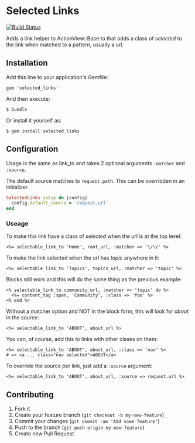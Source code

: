 # Selected Links

[![Build Status](https://travis-ci.org/kainage/selected_links.png)](https://travis-ci.org/kainage/selected_links)

Adds a link helper to ActionView::Base to that adds a class of _selected_
to the link when matched to a pattern, usually a url.

## Installation

Add this line to your application's Gemfile:

    gem 'selected_links'

And then execute:

    $ bundle

Or install it yourself as:

    $ gem install selected_links

## Configuration

Usage is the same as link_to and takes 2 optional arguments ```:matcher``` and ```:source```.

The default source matches to ```request.path```. This can be overridden in an initializer

```ruby
SelectedLinks.setup do |config|
  config.default_source = 'request.url'
end
```

### Useage

To make this link have a class of _selected_ when the url is at the top level:

```
<%= selectable_link_to 'Home', root_url, :matcher => '\/\z' %>
```

To make the link selected when the url has _topic_ anywhere in it:

```
<%= selectable_link_to 'Topics', topics_url, :matcher => 'topic' %>
```

Blocks still work and this will do the same thing as the previous example:

```
<% selectable_link_to community_url, :matcher => 'topic' do %>
  <%= content_tag :span, 'Community', :class => 'foo' %>
<% end %>
```

Without a matcher option and NOT in the block form, this will look for _about_ in the source:

```
<%= selectable_link_to 'ABOUT', about_url %>
```

You can, of course, add this to links with other clases on them:

```
<%= selectable_link_to 'ABOUT', about_url, :class => 'nav' %>
# => <a ... class="nav selected">ABOUT</a>
```

To override the source per link, just add a ```:source``` argument:

```
<%= selectable_link_to 'ABOUT', about_url, :source => request.url %>
```

## Contributing

1. Fork it
2. Create your feature branch (`git checkout -b my-new-feature`)
3. Commit your changes (`git commit -am 'Add some feature'`)
4. Push to the branch (`git push origin my-new-feature`)
5. Create new Pull Request
